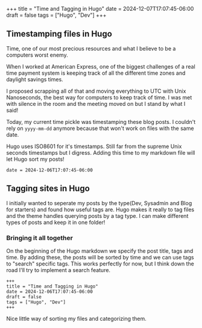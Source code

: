 +++
title = "Time and Tagging in Hugo"
date = 2024-12-07T17:07:45-06:00
draft = false
tags = ["Hugo", "Dev"]
+++

## Timestamping files in Hugo

Time, one of our most precious resources and what I believe to be a computers worst enemy. 

When I worked at American Express, one of the biggest challenges of a real time payment system is keeping track of all the different time zones and daylight savings times.

I proposed scrapping all of that and moving everything to UTC with Unix Nanoseconds, the best way for computers to keep track of time. I was met with silence in the room and the meeting moved on but I stand by what I said!

Today, my current time pickle was timestamping these blog posts. I couldn't rely on `yyyy-mm-dd` anymore because that won't work on files with the same date. 

Hugo uses ISO8601 for it's timestamps. Still far from the supreme Unix seconds timestamps but I digress. Adding this time to my markdown file will let Hugo sort my posts!

`date = 2024-12-06T17:07:45-06:00`

## Tagging sites in Hugo

I initially wanted to seperate my posts by the type(Dev, Sysadmin and Blog for starters) and found how useful tags are. Hugo makes it really to tag files and the theme handles querying posts by a tag type. I can make different types of posts and keep it in one folder!

### Bringing it all together

On the beginning of the Hugo markdown we specify the post title, tags and time. By adding these, the posts will be sorted by time and we can use tags to "search" specific tags. This works perfectly for now, but I think down the road I'll try to implement a search feature.

```
+++
title = "Time and Tagging in Hugo"
date = 2024-12-06T17:07:45-06:00
draft = false
tags = ["Hugo", "Dev"]
+++
```

Nice little way of sorting my files and categorizing them.


